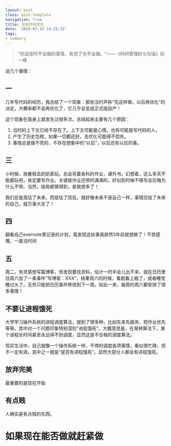 ```yaml
---
layout: post
class: post-template
navigation: True
title: 没有时间优化
date: '2019-07-14 14:25:23'
tags:
- summary
---
```


> "你没空时不会做的事情，有空了也不会做。"——《时间管理的七句话》阮一峰

说几个事情：

## 一
几年写代码的经历，我总结了一个现象：那些当时声称“先这样做，以后再优化”的决定，大概率都不会再优化了，它几乎会变成正式版投产！

这个现象在我身上就发生过很多次。总结起来主要有几个原因：
1. 当时的上下文已经不存在了。上下文可能是心情，也有可能是写代码的人。
2. 产生了历史包袱，如果一切都还好，去优化可能得不偿失。
3. 事情总是做不完的，不存在想象中的“以后”，以后还有以后的事。

## 三
小时候，放暑假去奶奶家玩，总会背着各科的作业，课外书。幻想着，这么多天不能都玩吧，肯定要写作业。关键是作业还带的满满的，好似到时候不够写会后悔为什么不带。当然，结局都猜得到，是我想多了！

我们总是高估了未来，而低估了现在。就好像未来不是自己一样，事情交给了未来的自己，就万事大吉了！

## 四
翻看自己evernote里记录的计划，竟发现这些事我居然3年前就想做了！不禁感慨，一直没时间

## 五
周二，有灵感想写篇博客，但发现要找资料，估计一时半会儿出不来，就在日历里往周六加了一条事件“写博客：XXX”，结果周六的时候，看剧看上瘾了，或者睡觉睡过头了。无奈只能把日历事件修改到下一周。如此一来，每周的周六都安排了很多事情！

## 不要让进程饿死
大学学习操作系统的进程调度算法，提到了很多种，比如先来先服务、短作业优先等等。其中对一个问题印象特别深刻“进程饿死”。大概意思是，在某种算法下，某个进程长时间甚至永远得不到调度，显然这是不合格的调度算法。

现实生活中，自己就像一个操作系统一样，不停的调度各项事情，看似很忙碌，但不一定有效。其中之一就是“是否有进程饿死”。显然大部分人都会有进程饿死。

## 放弃完美
最重要的是现在开始

## 有点贱
人确实是有点贱的东西。

# 如果现在能否做就赶紧做